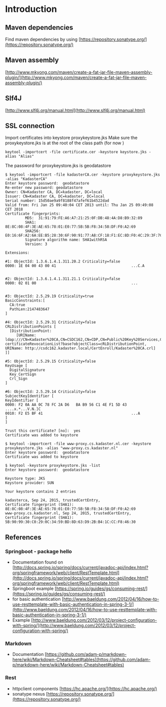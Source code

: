 # Introduction

## Maven dependencies
Find maven dependencies by using [https://repository.sonatype.org/](https://repository.sonatype.org/)

## Maven assembly
[http://www.mkyong.com/maven/create-a-fat-jar-file-maven-assembly-plugin/](http://www.mkyong.com/maven/create-a-fat-jar-file-maven-assembly-plugin/)

## Slf4J
[http://www.slf4j.org/manual.html](http://www.slf4j.org/manual.html)

## SSL connection
Import certificates into keystore proxykeystore.jks
Make sure the proxykeystore.jks is at the root of the class path (for now )

```
keytool -importcert -file certificate.cer -keystore keystore.jks -alias "Alias"
```
The password for proxykeystore.jks is geodatastore
```
$ keytool -importcert -file kadasterCA.cer -keystore proxykeystore.jks -alias "KadasterCA"
Enter keystore password:  geodatastore
Re-enter new password: geodatastore
Owner: CN=Kadaster CA, DC=kadaster, DC=local
Issuer: CN=Kadaster CA, DC=kadaster, DC=local
Serial number: 15d50ae9a9f8188f47afef61b4522dad
Valid from: Fri Jan 25 09:40:04 CET 2013 until: Thu Jan 25 09:49:08 CET 2018
Certificate fingerprints:
         MD5:  31:91:79:FE:A6:A7:21:25:0F:DB:48:4A:D8:B9:32:89
         SHA1: 8E:8C:08:4F:3E:AE:65:78:01:E0:77:5B:5B:F8:34:58:DF:F0:A2:69
         SHA256: E0:16:6F:A2:6A:EE:B5:28:30:6F:90:91:77:A8:CF:18:F1:EC:8D:F0:4C:29:3F:7C:69:8F:01:C9:79:25:2D:2B
         Signature algorithm name: SHA1withRSA
         Version: 3

Extensions:

#1: ObjectId: 1.3.6.1.4.1.311.20.2 Criticality=false
0000: 1E 04 00 43 00 41                                  ...C.A


#2: ObjectId: 1.3.6.1.4.1.311.21.1 Criticality=false
0000: 02 01 00                                           ...


#3: ObjectId: 2.5.29.19 Criticality=true
BasicConstraints:[
  CA:true
  PathLen:2147483647
]

#4: ObjectId: 2.5.29.31 Criticality=false
CRLDistributionPoints [
  [DistributionPoint:
     [URIName: ldap:///CN=Kadaster%20CA,CN=CSDC162,CN=CDP,CN=Public%20Key%20Services,CN=Services,CN=Configuration,DC=kadaster,DC=local?certificateRevocationList?base?objectClass=cRLDistributionPoint, URIName: http://csdc162.kadaster.local/CertEnroll/Kadaster%20CA.crl]
]]

#5: ObjectId: 2.5.29.15 Criticality=false
KeyUsage [
  DigitalSignature
  Key_CertSign
  Crl_Sign
]

#6: ObjectId: 2.5.29.14 Criticality=false
SubjectKeyIdentifier [
KeyIdentifier [
0000: F2 0A AA 0C 78 FC 2A D6   BA B9 56 C1 4E F1 5D 43  ....x.*...V.N.]C
0010: F2 E5 BF 41                                        ...A
]
]

Trust this certificate? [no]:  yes
Certificate was added to keystore
```
```
$ keytool -importcert -file www-proxy.cs.kadaster.nl.cer -keystore proxykeystore.jks -alias "www-proxy.cs.kadaster.nl"
Enter keystore password:  geodatastore
Certificate was added to keystore
```
```
$ keytool -keystore proxykeystore.jks -list
Enter keystore password:  geodatastore

Keystore type: JKS
Keystore provider: SUN

Your keystore contains 2 entries

kadasterca, Sep 24, 2015, trustedCertEntry,
Certificate fingerprint (SHA1): 8E:8C:08:4F:3E:AE:65:78:01:E0:77:5B:5B:F8:34:58:DF:F0:A2:69
www-proxy.cs.kadaster.nl, Sep 24, 2015, trustedCertEntry,
Certificate fingerprint (SHA1): 5B:90:99:30:C0:29:0C:34:59:BD:8D:63:D9:2B:B4:1C:CC:F8:46:30
```

## References
### Springboot - package hello
+ Documentation found on [http://docs.spring.io/spring/docs/current/javadoc-api/index.html?org/springframework/web/client/RestTemplate.html](http://docs.spring.io/spring/docs/current/javadoc-api/index.html?org/springframework/web/client/RestTemplate.html)
+ Springboot example [https://spring.io/guides/gs/consuming-rest/](https://spring.io/guides/gs/consuming-rest/)
+ for basic authentication [http://www.baeldung.com/2012/04/16/how-to-use-resttemplate-with-basic-authentication-in-spring-3-1/](http://www.baeldung.com/2012/04/16/how-to-use-resttemplate-with-basic-authentication-in-spring-3-1/)
+ Example [http://www.baeldung.com/2012/03/12/project-configuration-with-spring/](http://www.baeldung.com/2012/03/12/project-configuration-with-spring/)

### Markdown
+ Documentation [https://github.com/adam-p/markdown-here/wiki/Markdown-Cheatsheet#tables](https://github.com/adam-p/markdown-here/wiki/Markdown-Cheatsheet#tables)

### Rest
+ httpclient components [https://hc.apache.org/](https://hc.apache.org/)
+ sonatype nexus [https://repository.sonatype.org/](https://repository.sonatype.org/)
